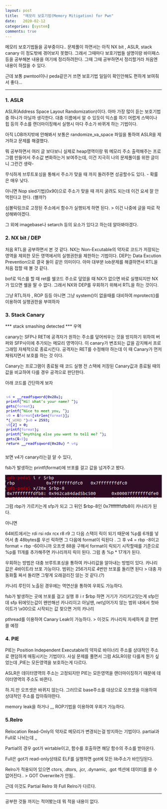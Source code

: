 ```yaml
---
layout: post
title:  "메모리 보호기법(Memory Mitigation) for Pwn"
date:   2020-02-12
categories: [system]
comments: true
---
```


메모리 보호기법들을 공부중이다.. 문제풀이 하면서는 아직 NX bit , ASLR, stack canary 이 정도밖에 겪어보지 못했다. 그래서 그때마다 보호기법들 설명이랑 바이패스 등을 공부해본 내용을 여기에 정리하려한다. 그때 그때 공부하면서 정리할거라 처음엔 내용이 하찮을 수 있다.

근데 보통 pwntool이나  peda같은거 쓰면 보호기법 일일이 확인안해도 편하게 보여줘서 좋다...

<hr>










### 1. ASLR

ASLR(Address Space Layout Randomization)이다. 아마 가장 많이 듣는 보호기법중 하나가 아닐까 생각한다. 대충 이름에서 알 수 있듯이 익스를 하기 어렵게 스택이나 힙 등의 주소를 랜더마이징해서 실행시 마다 주소가 바뀌게 하는 기법이다. 

아직 LOB까지밖에 안해봐서 보통은 randomize_va_space 파일을 통하여 ASLR을 제거하고 문제를 해결했다. 

뭐 공부하면서 여러 글 보다보니 실제로 heap영역이랑 뭐 메모리 주소 출력해주는 프로그램 만들어서 주소값 변화하는거 보여주는데, 이건 지극히 나의 문제풀이를 위한 글이니 그런건 생략- 

무식하게 브루트포싱을 통해서 주소가 맞을 때 까지 돌려주면 성공할수도 있다. - 확률은 매우 낮다.

아니면 Nop sled기법(0x90)으로 주소가 맞을 때 까지 굴려도 되는데 이건 요세 잘 안먹힌다고 한다. (왤까?)

심볼릭링크로 고정된 주소에서 함수가 실행되게 하면 된다. > 이건 나중에 글을 따로 작성해봐야겠다. 

그 외에 imagebase나 setarch 등의 요소가 있다고 하는데 알아봐야겠다. 



### 2. NX bit / DEP

처음 RTL을 공부하면서 본 것 같다. NX는 Non-Excutable의 약자로 코드가 저장되는 영역을 제외한 모든 영역에서의 실행권한을 제한하는 기법이다. DEP는 Data Excution Prevention으로 결국 둘이 같은 의미이다. 아마 대부분 lob문제를 해결하면서 RTL을 처음 접할 때 볼 것 같다. 

bof로 익스를 할 때 ret를 쉘코드 주소로 덮었을 때 NX가 없으면 바로 실행되지만 NX가 있으면 쉘을 딸 수 없다.  그래서 NX와  DEP를 우회하기 위해서 RTL을 하는 것이다. 

그냥 RTL하자 , ROP 등등 
아니면 그냥 system()이 없을때를 대비하여 mprotect()를 이용하여 실행권한을 부여하자


### 3. Stack Canary

*** stack smashing detected *** 우엑

canary는 SFP나 RET에 공격자가 원하는 주소를 덮어씌우는 것을 방지하기 위하여 버퍼와 SFP사이에 추가되는 메모리 영역이다. 이 canary가 변조되는 값을 감지해서 프로그래밍 자체적으로 종료시킨다.  공격자는 RET를 수정해야 하는데 이 때 Canary가 먼저 채워지면서 보호를 하는 것 이다.

Canary는 프로그램이 종료될 때 코드 실행 전 스택에 저장된 Canary값과 종료될 때의 값을 비교하여 다를 경우 공격으로 판단한다.

아래 코드를 간단하게 보자



![img](/img/canary1.png)



보면 v4가 canary라는걸 알 수 있다,

fsb가 발생하는 printf(format)에 브포를 걸고 값을 넘겨주고 봤다.



![img](/img/canary2.png)



그럼 rbp가 가르키는게 sfp가 되고 그 뒤인 $rbp-8인 0x7fffffffdfb8이 카나리가 된다.

아니면

64비트에서는 rdi rsi rdx rcx r8 r9 그 다음 스택이 릭이 되기 때문에 %p를 6개를 넣어서 총 48bytes를 우선 릭하면 그 다음에 format이 릭된다 . 그 후  v4 = rbp -8이고 format = rbp -60이니까 오프셋 88을 구해서 format이 릭되기 시작할때를 기준으로 %p를 11개를 추가해주면 카나리까지 릭이 된다. 그럼 총 %p * 17개가 된다.

우회하는 방법은 대충 브루트포싱을 통하여 카나리값을 알아내는 방법이 있다. 카나리 값은 4바이트라 브포 가능이다. 범위는 256가지로 4번만 브포를 돌리면 된다 > 대충 자동화툴 짜서 돌리면 그렇게 오래걸리진 않는 것 같다.(?)

카나리 루틴이 노출된 경우에는 역연산을 통하여 우회도 가능하다.

fsb가 발생하는 곳에 브포를 걸고 실행 후 i r $rbp 하면 거기가 가리키고잇는게 sfp인데  sfp 뒤에잇는값이 왠만해선 카나리이고 아닐땐, ret넘어가지 않는 범위 내에서 첫바이트가 \x00으로 시작되는 값 찾으면 거의 카나리

pthread를 이용하여 Canary Leak이 가능하다. > 이것도 카나리릭 자세하게 글 한번 쓸 예정



### 4. PIE

PIE는 Position Independent Executable의 약자로 바이너리 주소를 상대적인 주소로 랜덤하게 매핑시키는 기법이다. 사실 문제를 풀면서 그럼 ASLR이랑 다를게 뭔가 싶었는데 ,PIE는 모든영역을 보호하는게 다르다. 

ASLR은 데이터영역의 주소는 고정되지만 PIE는 모든영역을 랜더마이징하기 때문에 데이터영역의 주소도 바뀐다.

하.지.만 오프셋은 바뀌지 않는다. 그러므로 base주소를 대상으로 오프셋을 이용하여 상대적인 주소를 잡아줘야한다.

memory leak을 하거나 ,,, ROP기법을 이용하여 우회가 가능하다.

 

### 5.Relro

Relocation Read-Only의 약자로 메모리가 변경되는걸 방지하는 기법이다. partial과 Full로 나뉘는데 ,, 

Partial의 경우  got가 wirtable이고, 함수를 호출하면 해당 함수의 주소를 받아온다.

Full은 got가 read-only상태로 ELF를 실행하면 got에 모든 lib주소가 바인딩된다. 

Relro가 적용되어 있으면 ctors, .dtors, .jcr, .dynamic, .got 섹션에 데이터를 쓸 수 없어진다..  > GOT Overwrite가 안됨.. 

근데 이것도 Partial Relro 와 Full Relro가 다르다. 

------

공부한 것들 까지는 적어봤는데 뭐 적을 내용이 없다. 
